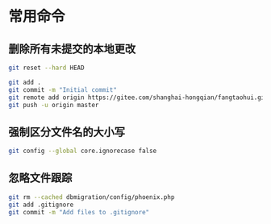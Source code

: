 # 常用命令 

## 删除所有未提交的本地更改  
```bash  
git reset --hard HEAD
```  

```bash
git add .
git commit -m "Initial commit"
git remote add origin https://gitee.com/shanghai-hongqian/fangtaohui.git
git push -u origin master
```  

## 强制区分文件名的大小写
```bash  
git config --global core.ignorecase false
```  

## 忽略文件跟踪
```bash  
git rm --cached dbmigration/config/phoenix.php
git add .gitignore
git commit -m "Add files to .gitignore"
```  